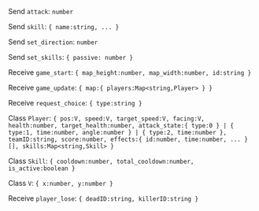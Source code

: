 Send `attack`: `number`

Send `skill`: `{ name:string, ... }`

Send `set_direction`: `number`

Send `set_skills`: `{ passive: number }`

Receive `game_start`: `{ map_height:number, map_width:number, id:string }`

Receive `game_update`: `{ map:{ players:Map<string,Player> } }`

Receive `request_choice`: `{ type:string }`

Class `Player`: `{ pos:V, speed:V, target_speed:V, facing:V, health:number, target_health:number, attack_state:{ type:0 } | { type:1, time:number, angle:number } | { type:2, time:number }, teamID:string, score:number, effects:{ id:number, time:number, ... }[], skills:Map<string,Skill> }`

Class `Skill`: `{ cooldown:number, total_cooldown:number, is_active:boolean }`

Class `V`: `{ x:number, y:number }`

Receive `player_lose`: `{ deadID:string, killerID:string }`